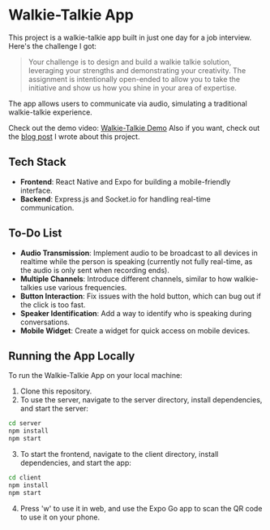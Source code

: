 # Walkie-Talkie App

This project is a walkie-talkie app built in just one day for a job interview. Here's the challenge I got:

> Your challenge is to design and build a walkie talkie solution, leveraging your strengths
and demonstrating your creativity. The assignment is intentionally open-ended to allow
you to take the initiative and show us how you shine in your area of expertise.

The app allows users to communicate via audio, simulating a traditional walkie-talkie experience. 

Check out the demo video: 
[Walkie-Talkie Demo](https://www.youtube.com/watch?v=341omJyjMc8)
Also if you want, check out the [blog post](https://bolota.eu/posts/11_walkietalkie) I wrote about this project.

## Tech Stack
- **Frontend**: React Native and Expo for building a mobile-friendly interface.
- **Backend**: Express.js and Socket.io for handling real-time communication.

## To-Do List
- **Audio Transmission**: Implement audio to be broadcast to all devices in realtime while the person is speaking (currently not fully real-time, as the audio is only sent when recording ends).
- **Multiple Channels**: Introduce different channels, similar to how walkie-talkies use various frequencies.
- **Button Interaction**: Fix issues with the hold button, which can bug out if the click is too fast.
- **Speaker Identification**: Add a way to identify who is speaking during conversations.
- **Mobile Widget**: Create a widget for quick access on mobile devices.

## Running the App Locally
To run the Walkie-Talkie App on your local machine:

1. Clone this repository.
2. To use the server, navigate to the server directory, install dependencies, and start the server:
```bash
cd server
npm install
npm start
```
3. To start the frontend, navigate to the client directory, install dependencies, and start the app:
```bash
cd client
npm install
npm start
```
4. Press 'w' to use it in web, and use the Expo Go app to scan the QR code to use it on your phone.